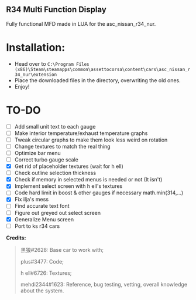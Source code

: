 ## R34 Multi Function Display
Fully functional MFD made in LUA for the asc_nissan_r34_nur.

# Installation:

- Head over to `C:\Program Files (x86)\Steam\steamapps\common\assettocorsa\content\cars\asc_nissan_r34_nur\extension`
- Place the downloaded files in the directory, overwriting the old ones.
- Enjoy!


# TO-DO

- [ ] Add small unit text to each gauge
- [ ] Make interior temperature/exhaust temperature graphs
- [ ] Tweak circular graphs to make them look less weird on rotation
- [ ] Change textures to match the real thing
- [ ] Optimize bar menu
- [ ] Correct turbo gauge scale
- [x] Get rid of placeholder textures (wait for h ell)
- [ ] Check outline selection thickness
- [x] Check if memory in selected menus is needed or not (It isn't)
- [x] Implement select screen with h ell's textures
- [ ] Code hard limit in boost & other gauges if necessary math.min(314,...)
- [x] Fix ilja's mess
- [ ] Find accurate text font
- [ ] Figure out greyed out select screen
- [x] Generalize Menu screen
- [ ] Port to ks r34 cars

**Credits:**

 >黒狼#2628: Base car to work with;
 >
 >plus#3477: Code;
 >
 >h ell#6726: Textures;
 >
 >mehdi2344#1623: Reference, bug testing, vetting, overall knowledge about the system.
